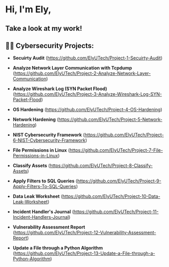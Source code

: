 # Hi, I'm Ely,

## Take a look at my work!

## 👨‍💻 Cybersecurity Projects:

- **Secuirty Audit** (https://github.com/ElyUTech/Project-1-Secuirty-Audit)

- **Analyze Network Layer Communication with Tcpdump** (https://github.com/ElyUTech/Project-2-Analyze-Network-Layer-Communication)

- **Analyze Wireshark Log (SYN Packet Flood)** (https://github.com/ElyUTech/Project-3-Analyze-Wireshark-Log-SYN-Packet-Flood)

- **OS Hardening** (https://github.com/ElyUTech/Project-4-OS-Hardening)

- **Network Hardening** (https://github.com/ElyUTech/Project-5-Network-Hardening)

- **NIST Cybersecurity Framework** (https://github.com/ElyUTech/Project-6-NIST-Cybersecurity-Framework)

- **File Permissions in Linux** (https://github.com/ElyUTech/Project-7-File-Permissions-in-Linux)

- **Classify Assets** (https://github.com/ElyUTech/Project-8-Classify-Assets)

- **Apply Filters to SQL Queries** (https://github.com/ElyUTech/Project-9-Apply-Filters-To-SQL-Queries)

- **Data Leak Worksheet** (https://github.com/ElyUTech/Project-10-Data-Leak-Worksheet)

- **Incident Handler's Journal** (https://github.com/ElyUTech/Project-11-Incident-Handlers-Journal)

- **Vulnerability Assessment Report** (https://github.com/ElyUTech/Project-12-Vulnerability-Assessment-Report)

- **Update a File through a Python Algorithm** (https://github.com/ElyUTech/Project-13-Update-a-File-through-a-Python-Algorithm)



<!--
**ElyUTech/ElyUTech** is a ✨ _special_ ✨ repository because its `README.md` (this file) appears on your GitHub profile.

Here are some ideas to get you started:

- 🔭 I’m currently working on ...
- 🌱 I’m currently learning ...
- 👯 I’m looking to collaborate on ...
- 🤔 I’m looking for help with ...
- 💬 Ask me about ...
- 📫 How to reach me: ...
- 😄 Pronouns: ...
- ⚡ Fun fact: ...
-->
